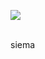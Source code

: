 <p align="left"> <img src="https://github-readme-stats.vercel.app/api/top-langs/?username=suchy2020&layout=compact"/> </p>
 
<br />
siema
